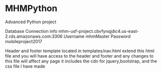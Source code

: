 # MHMPython
Advanced Python project

Database Connection info
mhm-usf-project.cbvfynqjdic4.us-east-2.rds.amazonaws.com:3306 
Username mhmMaster
Password mobileproject2017

Header and footer template
located in templates/nav.html 
extend this html file and you will have access to the header and footer and any changes to this file will affect any page
it includes the cdn for jquery,bootstrap, and the css file I have made
